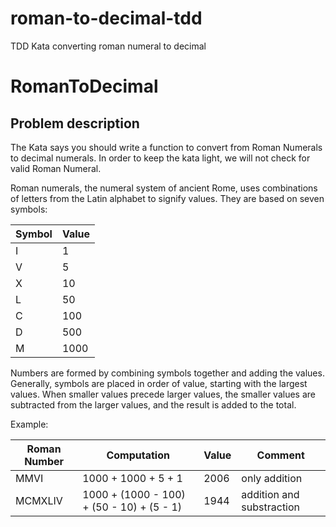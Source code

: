 # roman-to-decimal-tdd
TDD Kata converting roman numeral to decimal

 RomanToDecimal
================

<h2>Problem description</h2>

The Kata says you should write a function to convert from Roman Numerals to decimal numerals.
In order to keep the kata light, we will not check for valid Roman Numeral.

Roman numerals, the numeral system of ancient Rome, uses combinations of letters from the Latin alphabet to signify values. 
They are based on seven symbols:

| Symbol  | Value    |
| ------- | -------- |
| I       |    1     |
| V       |    5     |
| X       |   10     |
| L       |   50     |
| C       |  100     |
| D       |  500     |
| M       | 1000     |

Numbers are formed by combining symbols together and adding the values. 
Generally, symbols are placed in order of value, 
starting with the largest values. 
When smaller values precede larger values, 
the smaller values are subtracted from the larger values, 
and the result is added to the total. 

Example:

| Roman Number  | Computation                                    | Value      | Comment                         |
| ------------- | ---------------------------------------------- | ---------- | ------------------------------- |
| MMVI          |  1000 + 1000 + 5 + 1                           | 2006       | only addition                   |
| MCMXLIV       |   1000 + (1000 - 100) + (50 - 10) + (5 - 1)    | 1944       | addition and substraction       |